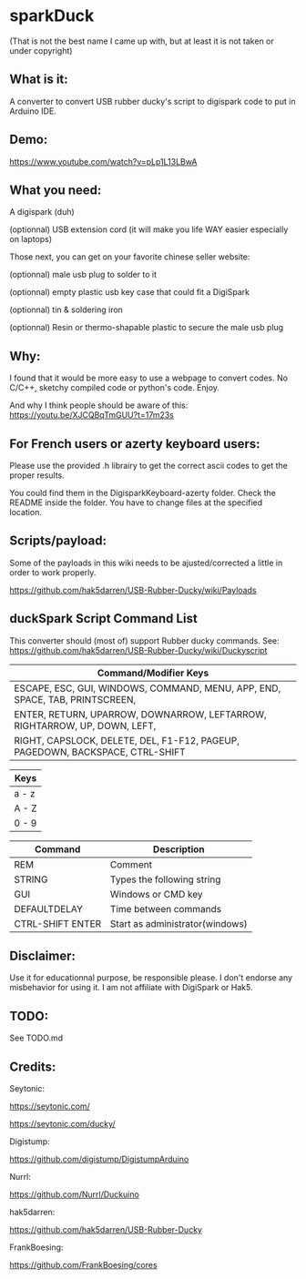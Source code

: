 # sparkDuck

(That is not the best name I came up with, but at least it is not taken or under copyright)

## What is it:

A converter to convert USB rubber ducky's script to digispark code to put in Arduino IDE.

## Demo:

https://www.youtube.com/watch?v=pLp1L13LBwA

## What you need:

A digispark (duh)

(optionnal) USB extension cord (it will make you life WAY easier especially on laptops)


Those next, you can get on your favorite chinese seller website:

(optionnal) male usb plug to solder to it

(optionnal) empty plastic usb key case that could fit a DigiSpark

(optionnal) tin & soldering iron

(optionnal) Resin or thermo-shapable plastic to secure the male usb plug

## Why:

I found that it would be more easy to use a webpage to convert codes.
No C/C++, sketchy compiled code or python's code. Enjoy.

And why I think people should be aware of this:
https://youtu.be/XJCQBqTmGUU?t=17m23s

## For French users or azerty keyboard users:

Please use the provided .h librairy to get the correct ascii codes to get the proper results.

You could find them in the DigisparkKeyboard-azerty folder. 
Check the README inside the folder. 
You have to change files at the specified location.

## Scripts/payload:

Some of the payloads in this wiki needs to be ajusted/corrected a little in order to work properly.

https://github.com/hak5darren/USB-Rubber-Ducky/wiki/Payloads


## duckSpark Script Command List

This converter should (most of) support Rubber ducky commands.
See: https://github.com/hak5darren/USB-Rubber-Ducky/wiki/Duckyscript


|							Command/Modifier Keys								|
| ----------------------------------------------------------------------------- |
|  ESCAPE, ESC, GUI, WINDOWS, COMMAND, MENU, APP, END, SPACE, TAB, PRINTSCREEN, 		|
|  ENTER, RETURN, UPARROW, DOWNARROW, LEFTARROW, RIGHTARROW, UP, DOWN, LEFT, 	|
|  RIGHT, CAPSLOCK, DELETE, DEL, F1-F12, PAGEUP, PAGEDOWN, BACKSPACE, CTRL-SHIFT		|

|			Keys			|
| ------------------------- |
| a - z						|
| A - Z						|
| 0 - 9						|


|			Command			|			Description				|
| ------------------------- | --------------------------------- 	|
| REM						| Comment								|
| STRING					| Types the following string 		|
| GUI						| Windows or CMD key				|
|DEFAULTDELAY 		| Time between commands			|
| CTRL-SHIFT ENTER  | Start as administrator(windows)|


## Disclaimer:

Use it for educationnal purpose, be responsible please.
I don't endorse any misbehavior for using it.
I am not affiliate with DigiSpark or Hak5.

## TODO:

See TODO.md

## Credits:

Seytonic:

https://seytonic.com/

https://seytonic.com/ducky/

Digistump:

https://github.com/digistump/DigistumpArduino

Nurrl:

https://github.com/Nurrl/Duckuino

hak5darren:

https://github.com/hak5darren/USB-Rubber-Ducky

FrankBoesing:

https://github.com/FrankBoesing/cores
